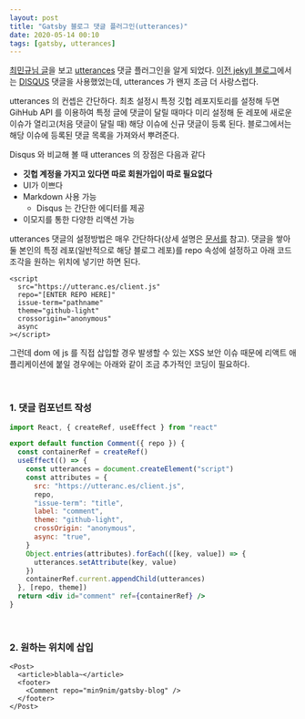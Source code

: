 ```yaml
---
layout: post
title: "Gatsby 블로그 댓글 플러그인(utterances)"
date: 2020-05-14 00:10
tags: [gatsby, utterances]
---
```


[최민규님 글](https://wdever.dev/introduce-my-blog/)을 보고 [utterances](https://utteranc.es/) 댓글 플러그인을 알게 되었다. [이전 jekyll 블로그](https://min9nim.github.io)에서는 [DISQUS](https://disqus.com/) 댓글을 사용했었는데, utterances 가 왠지 조금 더 사랑스럽다.

utterances 의 컨셉은 간단하다. 최초 설정시 특정 깃헙 레포지토리를 설정해 두면 GihHub API 를 이용하여 특정 글에 댓글이 달릴 때마다 미리 설정해 둔 레포에 새로운 이슈가 열리고(처음 댓글이 달릴 때) 해당 이슈에 신규 댓글이 등록 된다. 블로그에서는 해당 이슈에 등록된 댓글 목록을 가져와서 뿌려준다.

Disqus 와 비교해 볼 때 utterances 의 장점은 다음과 같다

- **깃헙 계정을 가지고 있다면 따로 회원가입이 따로 필요없다**
- UI가 이쁘다
- Markdown 사용 가능
  - Disqus 는 간단한 에디터를 제공
- 이모지를 통한 다양한 리액션 가능

utterances 댓글의 설정방법은 매우 간단하다(상세 설명은 [문서를](https://utteranc.es) 참고). 댓글을 쌓아둘 본인의 특정 레포(일반적으로 해당 블로그 레포)를 repo 속성에 설정하고 아래 코드조각을 원하는 위치에 넣기만 하면 된다.

```js{3}
<script
  src="https://utteranc.es/client.js"
  repo="[ENTER REPO HERE]"
  issue-term="pathname"
  theme="github-light"
  crossorigin="anonymous"
  async
></script>
```

그런데 dom 에 js 를 직접 삽입할 경우 발생할 수 있는 XSS 보안 이슈 때문에 리액트 애플리케이션에 붙일 경우에는 아래와 같이 조금 추가적인 코딩이 필요하다.

<br>

### 1. 댓글 컴포넌트 작성

```jsx
import React, { createRef, useEffect } from "react"

export default function Comment({ repo }) {
  const containerRef = createRef()
  useEffect(() => {
    const utterances = document.createElement("script")
    const attributes = {
      src: "https://utteranc.es/client.js",
      repo,
      "issue-term": "title",
      label: "comment",
      theme: "github-light",
      crossOrigin: "anonymous",
      async: "true",
    }
    Object.entries(attributes).forEach(([key, value]) => {
      utterances.setAttribute(key, value)
    })
    containerRef.current.appendChild(utterances)
  }, [repo, theme])
  return <div id="comment" ref={containerRef} />
}
```

<br>

### 2. 원하는 위치에 삽입

```jsx{4}
<Post>
  <article>blabla~</article>
  <footer>
    <Comment repo="min9nim/gatsby-blog" />
  </footer>
</Post>
```
